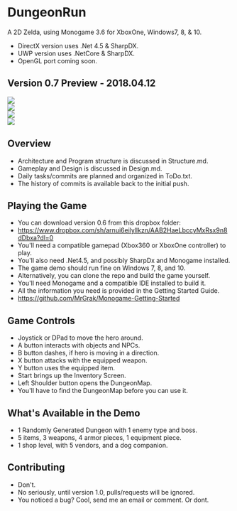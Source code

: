 # DungeonRun
A 2D Zelda, using Monogame 3.6 for XboxOne, Windows7, 8, & 10.  
+ DirectX version uses .Net 4.5 & SharpDX.  
+ UWP version uses .NetCore & SharpDX.  
+ OpenGL port coming soon.  



## Version 0.7 Preview - 2018.04.12
![](https://github.com/MrGrak/DungeonRun/blob/master/Gifs/0p7BombSliding.gif)   
![](https://github.com/MrGrak/DungeonRun/blob/master/Gifs/0p7BushInteractions.gif)   
![](https://github.com/MrGrak/DungeonRun/blob/master/Gifs/DungeonRun0p7preview1.gif)  
![](https://github.com/MrGrak/DungeonRun/blob/master/Gifs/0p7KeyRooms.gif)  
 
 
## Overview  
+ Architecture and Program structure is discussed in Structure.md.
+ Gameplay and Design is discussed in Design.md.
+ Daily tasks/commits are planned and organized in ToDo.txt.
+ The history of commits is available back to the initial push.


## Playing the Game
+ You can download version 0.6 from this dropbox folder:
+ https://www.dropbox.com/sh/arnui6eilyllkzn/AAB2HaeLbccyMxRsx9n8dDbxa?dl=0
+ You'll need a compatible gamepad (Xbox360 or XboxOne controller) to play.
+ You'll also need .Net4.5, and possibly SharpDx and Monogame installed.
+ The game demo should run fine on Windows 7, 8, and 10.
+ Alternatively, you can clone the repo and build the game yourself.
+ You'll need Monogame and a compatible IDE installed to build it.
+ All the information you need is provided in the Getting Started Guide.
+ https://github.com/MrGrak/Monogame-Getting-Started


## Game Controls
+ Joystick or DPad to move the hero around.
+ A button interacts with objects and NPCs.
+ B button dashes, if hero is moving in a direction.
+ X button attacks with the equipped weapon.
+ Y button uses the equipped item.
+ Start brings up the Inventory Screen.
+ Left Shoulder button opens the DungeonMap.
+ You'll have to find the DungeonMap before you can use it.


## What's Available in the Demo
+ 1 Randomly Generated Dungeon with 1 enemy type and boss.
+ 5 items, 3 weapons, 4 armor pieces, 1 equipment piece.
+ 1 shop level, with 5 vendors, and a dog companion.


## Contributing 
+ Don't.
+ No seriously, until version 1.0, pulls/requests will be ignored.
+ You noticed a bug? Cool, send me an email or comment. Or dont.
